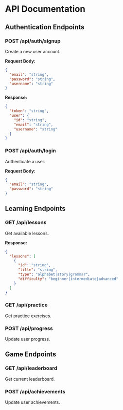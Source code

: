 # API Documentation

## Authentication Endpoints

### POST /api/auth/signup
Create a new user account.

**Request Body:**
```json
{
  "email": "string",
  "password": "string",
  "username": "string"
}
```

**Response:** 
```json
{
  "token": "string",
  "user": {
    "id": "string",
    "email": "string",
    "username": "string"
  }
}
```

### POST /api/auth/login
Authenticate a user.

**Request Body:**
```json
{
  "email": "string",
  "password": "string"
}
```

## Learning Endpoints

### GET /api/lessons
Get available lessons.

**Response:**
```json
{
  "lessons": [
    {
      "id": "string",
      "title": "string",
      "type": "alphabet|story|grammar",
      "difficulty": "beginner|intermediate|advanced"
    }
  ]
}
```

### GET /api/practice
Get practice exercises.

### POST /api/progress
Update user progress.

## Game Endpoints

### GET /api/leaderboard
Get current leaderboard.

### POST /api/achievements
Update user achievements.
